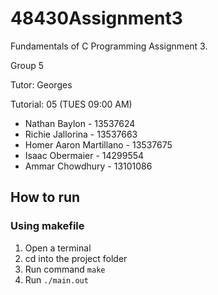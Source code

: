 # 48430Assignment3
Fundamentals of C Programming Assignment 3.

Group 5

Tutor: Georges

Tutorial: 05 (TUES 09:00 AM)

* Nathan Baylon - 13537624
* Richie Jallorina - 13537663
* Homer Aaron Martillano - 13537675
* Isaac Obermaier - 14299554
* Ammar Chowdhury - 13101086

## How to run

### Using makefile
1. Open a terminal
2. cd into the project folder
3. Run command `make`
4. Run `./main.out`
